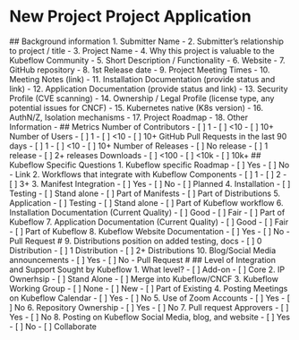 # New Project Project Application

<!---
See proposals/new-project-addition-process.md to better understand the full
process for submitting a new project.

In short, copy this Application Template and populate the document.
--!>


## Background information

1. Submitter Name
-
2. Submitter’s relationship to project / title
-
3. Project Name
-
4. Why this project is valuable to the Kubeflow Community
-
5. Short Description / Functionality
-
6. Website
-
7. GitHub repository
-
8. 1st Release date
-
9. Project Meeting Times
-
10. Meeting Notes (link)
-
11. Installation Documentation (provide status and link)
-
12. Application Documentation (provide status and link)
-
13. Security Profile (CVE scanning)
-
14. Ownership / Legal Profile (license type, any potential issues for CNCF)
-
15. Kubernetes native (K8s version)
-
16. AuthN/Z, Isolation mechanisms
-
17. Project Roadmap
-
18. Other Information
-

## Metrics

Number of Contributors
- [ ] 1
- [ ] <10
- [ ] 10+

Number of Users
- [ ] 1
- [ ] <10
- [ ] 10+

GitHub Pull Requests in the last 90 days
- [ ] 1
- [ ] <10
- [ ] 10+

Number of Releases
- [ ] No release
- [ ] 1 release
- [ ] 2+ releases

Downloads
- [ ] <100
- [ ] <10k
- [ ] 10k+

## Kubeflow Specific Questions
1. Kubeflow specific Roadmap
    - [ ] Yes
    - [ ] No
    - Link
2. Workflows that integrate with Kubeflow Components
- [ ] 1
- [ ] 2
- [ ] 3+
3. Manifest Integration
    - [ ] Yes
    - [ ] No
    - [ ] Planned
4. Installation
    - [ ] Testing
    - [ ] Stand alone
    - [ ] Part of Manifests
    - [ ] Part of Distributions
5. Application
    - [ ] Testing
    - [ ] Stand alone
    - [ ] Part of Kubeflow workflow
6. Installation Documentation (Current Quality)
    - [ ] Good
    - [ ] Fair
    - [ ] Part of Kubeflow
7. Application Documentation (Current Quality)
    - [ ] Good
    - [ ] Fair
    - [ ] Part of Kubeflow
8. Kubeflow Website Documentation
    - [ ] Yes
    - [ ] No
    - Pull Request #
9. Distributions position on added testing, docs
    - [ ] 0 Distribution
    - [ ] 1 Distribution
    - [ ] 2+ Distributions
10. Blog/Social Media announcements
    - [ ] Yes
    - [ ] No
    - Pull Request #

## Level of Integration and Support Sought by Kubeflow
1. What level?
    - [ ] Add-on
    - [ ] Core
2. IP Ownerhsip
    - [ ] Stand Alone
    - [ ] Merge into Kubeflow/CNCF
3. Kubeflow Working Group
    - [ ] None
    - [ ] New
    - [ ] Part of Existing
4. Posting Meetings on Kubeflow Calendar
    - [ ] Yes
    - [ ] No
5. Use of Zoom Accounts
    - [ ] Yes
    - [ ] No
6. Repository Ownership
    - [ ] Yes
    - [ ] No
7. Pull request Approvers
    - [ ] Yes
    - [ ] No
8. Posting on Kubeflow Social Media, blog, and website
    - [ ] Yes
    - [ ] No
    - [ ] Collaborate
